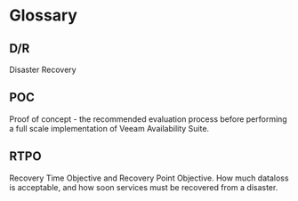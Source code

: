 # Glossary

## D/R
Disaster Recovery

## POC

Proof of concept - the recommended evaluation process before performing a full scale implementation of Veeam Availability Suite.

## RTPO

Recovery Time Objective and Recovery Point Objective. How much dataloss is acceptable, and how soon services must be recovered from a disaster.